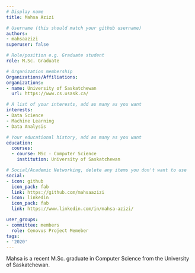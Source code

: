 ```yaml
---
# Display name
title: Mahsa Azizi

# Username (this should match your github username)
authors:
- mahsaazizi
superuser: false

# Role/position e.g. Graduate student
role: M.Sc. Graduate

# Organization membership
Organizations/Affiliations:
organizations:
- name: University of Saskatchewan
  url: https://www.cs.usask.ca/

# A list of your interests, add as many as you want
interests:
- Data Science
- Machine Learning
- Data Analysis

# Your educational history, add as many as you want
education: 
  courses:
  - course: MSc - Computer Science
    institution: University of Saskatchewan

# Social/Academic Networking, delete any items you don't want to use
social:
- icon: github
  icon_pack: fab
  link: https://github.com/mahsaazizi
- icon: linkedin
  icon_pack: fab
  link: https://www.linkedin.com/in/mahsa-azizi/

user_groups:
- committee: members
  role: Cenovus Project Memeber
tags:
- '2020'
---
```

Mahsa is a recent M.Sc. graduate in Computer Science from the University of Saskatchewan. 

